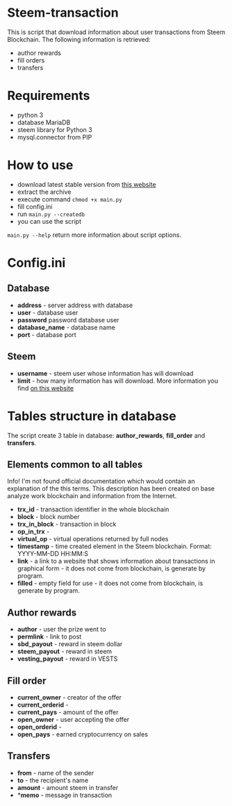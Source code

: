 # Steem-transaction

This is script that download information about user transactions from Steem Blockchain. The following information is retrieved:

- author rewards
- fill orders
- transfers

# Requirements

- python 3
- database MariaDB
- steem library for Python 3
- mysql.connector from PIP
  
# How to use

- download latest stable version from [this website](https://github.com/DocBox12/Steem-transactions/releases)
- extract the archive
- execute command `chmod +x main.py`
- fill config.ini
- run `main.py --createdb`
- you can use the script

`main.py --help` return more information about script options.

# Config.ini

## Database

- **address** - server address with database
- **user** - database user
- **password** password database user
- **database_name** - database name
- **port** - database port

## Steem

- **username** - steem user whose information has will download
- **limit** - how many information has will download. More information you find [on this website](https://steem.readthedocs.io/en/latest/steem.html?highlight=get_account_history)

# Tables structure in database

The script create 3 table in database: **author_rewards**, **fill_order** and **transfers**.

## Elements common to all tables

Info! I'm not found official documentation which would contain an explanation of the this terms. This description has been created on base analyze work blockchain and information from the Internet.

- **trx_id** - transaction identifier in the whole blockchain
- **block** - block number
- **trx_in_block** - transaction in block
- **op_in_trx** - 
- **virtual_op** - virtual operations returned by full nodes
- **timestamp** - time created element in the Steem blockchain. Format: YYYY-MM-DD HH:MM:S
- **link** - a link to a website that shows information about transactions in graphical form - it does not come from blockchain, is generate by program.
 - **filled** - empty field for use - it does not come from blockchain, is generate by program.

## Author rewards

- **author** - user the prize went to
- **permlink** - link to post
- **sbd_payout** - reward in steem dollar
- **steem_payout** - reward in steem 
- **vesting_payout** - reward in VESTS

## Fill order

- **current_owner** - creator of the offer
- **current_orderid** -  
- **current_pays** - amount of the offer
- **open_owner** - user accepting the offer
- **open_orderid** - 
- **open_pays** - earned cryptocurrency on sales

## Transfers

- **from** - name of the sender
- **to** - the recipient's name
- **amount** - amount steem in transfer
- ***memo** - message in transaction